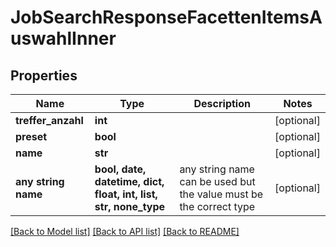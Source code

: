 # JobSearchResponseFacettenItemsAuswahlInner


## Properties
Name | Type | Description | Notes
------------ | ------------- | ------------- | -------------
**treffer_anzahl** | **int** |  | [optional] 
**preset** | **bool** |  | [optional] 
**name** | **str** |  | [optional] 
**any string name** | **bool, date, datetime, dict, float, int, list, str, none_type** | any string name can be used but the value must be the correct type | [optional]

[[Back to Model list]](../README.md#documentation-for-models) [[Back to API list]](../README.md#documentation-for-api-endpoints) [[Back to README]](../README.md)


